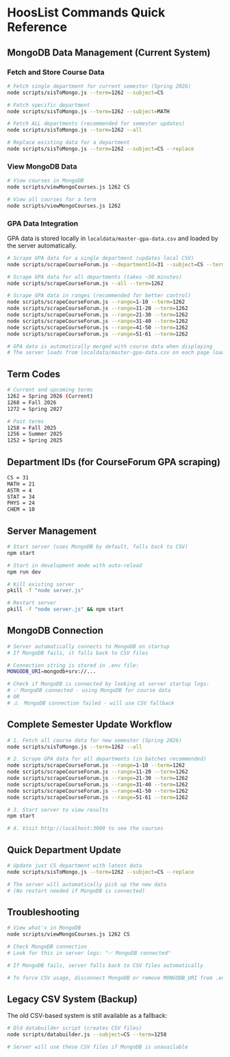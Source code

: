 # HoosList Commands Quick Reference

## MongoDB Data Management (Current System)

### Fetch and Store Course Data

```bash
# Fetch single department for current semester (Spring 2026)
node scripts/sisToMongo.js --term=1262 --subject=CS

# Fetch specific department
node scripts/sisToMongo.js --term=1262 --subject=MATH

# Fetch ALL departments (recommended for semester updates)
node scripts/sisToMongo.js --term=1262 --all

# Replace existing data for a department
node scripts/sisToMongo.js --term=1262 --subject=CS --replace
```

### View MongoDB Data

```bash
# View courses in MongoDB
node scripts/viewMongoCourses.js 1262 CS

# View all courses for a term
node scripts/viewMongoCourses.js 1262
```

### GPA Data Integration

GPA data is stored locally in `localdata/master-gpa-data.csv` and loaded by the server automatically.

```bash
# Scrape GPA data for a single department (updates local CSV)
node scripts/scrapeCourseForum.js --departmentId=31 --subject=CS --term=1262

# Scrape GPA data for all departments (takes ~30 minutes)
node scripts/scrapeCourseForum.js --all --term=1262

# Scrape GPA data in ranges (recommended for better control)
node scripts/scrapeCourseForum.js --range=1-10 --term=1262
node scripts/scrapeCourseForum.js --range=11-20 --term=1262
node scripts/scrapeCourseForum.js --range=21-30 --term=1262
node scripts/scrapeCourseForum.js --range=31-40 --term=1262
node scripts/scrapeCourseForum.js --range=41-50 --term=1262
node scripts/scrapeCourseForum.js --range=51-61 --term=1262

# GPA data is automatically merged with course data when displaying
# The server loads from localdata/master-gpa-data.csv on each page load
```

## Term Codes

```bash
# Current and upcoming terms
1262 = Spring 2026 (Current)
1268 = Fall 2026
1272 = Spring 2027

# Past terms
1258 = Fall 2025
1256 = Summer 2025
1252 = Spring 2025
```

## Department IDs (for CourseForum GPA scraping)

```bash
CS = 31
MATH = 21
ASTR = 4
STAT = 34
PHYS = 24
CHEM = 10
```

## Server Management

```bash
# Start server (uses MongoDB by default, falls back to CSV)
npm start

# Start in development mode with auto-reload
npm run dev

# Kill existing server
pkill -f "node server.js"

# Restart server
pkill -f "node server.js" && npm start
```

## MongoDB Connection

```bash
# Server automatically connects to MongoDB on startup
# If MongoDB fails, it falls back to CSV files

# Connection string is stored in .env file:
MONGODB_URI=mongodb+srv://...

# Check if MongoDB is connected by looking at server startup logs:
# ✅ MongoDB connected - using MongoDB for course data
# OR
# ⚠️  MongoDB connection failed - will use CSV fallback
```

## Complete Semester Update Workflow

```bash
# 1. Fetch all course data for new semester (Spring 2026)
node scripts/sisToMongo.js --term=1262 --all

# 2. Scrape GPA data for all departments (in batches recommended)
node scripts/scrapeCourseForum.js --range=1-10 --term=1262
node scripts/scrapeCourseForum.js --range=11-20 --term=1262
node scripts/scrapeCourseForum.js --range=21-30 --term=1262
node scripts/scrapeCourseForum.js --range=31-40 --term=1262
node scripts/scrapeCourseForum.js --range=41-50 --term=1262
node scripts/scrapeCourseForum.js --range=51-61 --term=1262

# 3. Start server to view results
npm start

# 4. Visit http://localhost:3000 to see the courses
```

## Quick Department Update

```bash
# Update just CS department with latest data
node scripts/sisToMongo.js --term=1262 --subject=CS --replace

# The server will automatically pick up the new data
# (No restart needed if MongoDB is connected)
```

## Troubleshooting

```bash
# View what's in MongoDB
node scripts/viewMongoCourses.js 1262 CS

# Check MongoDB connection
# Look for this in server logs: "✅ MongoDB connected"

# If MongoDB fails, server falls back to CSV files automatically

# To force CSV usage, disconnect MongoDB or remove MONGODB_URI from .env
```

## Legacy CSV System (Backup)

The old CSV-based system is still available as a fallback:

```bash
# Old databuilder script (creates CSV files)
node scripts/databuilder.js --subject=CS --term=1258

# Server will use these CSV files if MongoDB is unavailable
``` 
